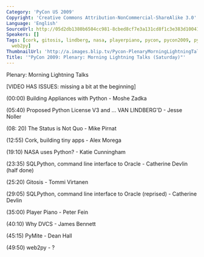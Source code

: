 ```yaml
---
Category: 'PyCon US 2009'
Copyright: 'Creative Commons Attribution-NonCommercial-ShareAlike 3.0'
Language: 'English'
SourceUrl: http://05d2db1380b6504cc981-8cbed8cf7e3a131cd8f1c3e383d10041.r93.cf2.rackcdn.com/pycon-us-2009/193_pycon-2009-plenary-morning-lightning-talks-saturday.mp4
Speakers: []
Tags: [cork, gitosis, lindberg, nasa, playerpiano, pycon, pycon2009, pymite, sqlpython,
  web2py]
ThumbnailUrl: 'http://a.images.blip.tv/Pycon-PlenaryMorningLightningTalksSaturday678-923.jpg'
Title: '"PyCon 2009: Plenary: Morning Lightning Talks (Saturday)"'
---
```

Plenary: Morning Lightning Talks

  
[VIDEO HAS ISSUES: missing a bit at the beginning]

  
(00:00) Building Appliances with Python - Moshe Zadka

  
(05:40) Proposed Python License V3 and ... VAN LINDBERG'D - Jesse Noller

  
(08: 20) The Status is Not Quo - Mike Pirnat

  
(12:55) Cork, building tiny apps - Alex Morega

  
(19:10) NASA uses Python? - Katie Cunningham

  
(23:35) SQLPython, command line interface to Oracle - Catherine Devlin (half
done)

  
(25:20) Gitosis - Tommi Virtanen

  
(29:05) SQLPython, command line interface to Oracle (reprised) - Catherine
Devlin

  
(35:00) Player Piano - Peter Fein

  
(40:10) Why DVCS - James Bennett

  
(45:15) PyMite - Dean Hall

  
(49:50) web2py - ?

